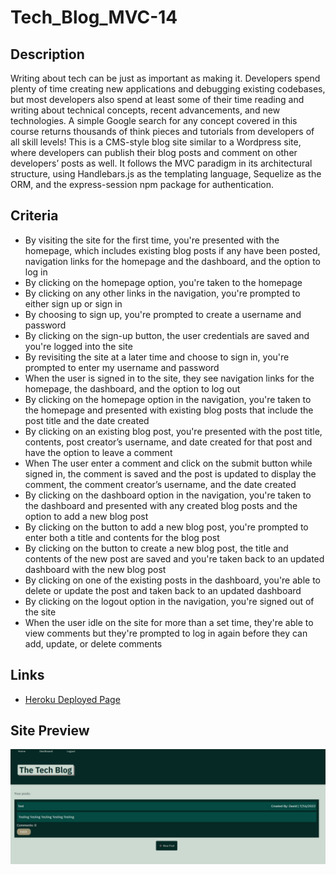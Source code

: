 # Tech_Blog_MVC-14

## Description

Writing about tech can be just as important as making it. Developers spend plenty of time creating new applications and debugging existing codebases, but most developers also spend at least some of their time reading and writing about technical concepts, recent advancements, and new technologies. A simple Google search for any concept covered in this course returns thousands of think pieces and tutorials from developers of all skill levels! This is a CMS-style blog site similar to a Wordpress site, where developers can publish their blog posts and comment on other developers’ posts as well. It follows the MVC paradigm in its architectural structure, using Handlebars.js as the templating language, Sequelize as the ORM, and the express-session npm package for authentication.

## Criteria

* By visiting the site for the first time, you're presented with the homepage, which includes existing blog posts if any have been posted, navigation links for the homepage and the dashboard, and the option to log in
* By clicking on the homepage option, you're taken to the homepage
* By clicking on any other links in the navigation, you're prompted to either sign up or sign in
* By choosing to sign up, you're prompted to create a username and password
* By clicking on the sign-up button, the user credentials are saved and you're logged into the site
* By revisiting the site at a later time and choose to sign in, you're prompted to enter my username and password
* When the user is signed in to the site, they see navigation links for the homepage, the dashboard, and the option to log out
* By clicking on the homepage option in the navigation, you're taken to the homepage and presented with existing blog posts that include the post title and the date created
* By clicking on an existing blog post, you're presented with the post title, contents, post creator’s username, and date created for that post and have the option to leave a comment
* When The user enter a comment and click on the submit button while signed in, the comment is saved and the post is updated to display the comment, the comment creator’s username, and the date created
* By clicking on the dashboard option in the navigation, you're taken to the dashboard and presented with any created blog posts and the option to add a new blog post
* By clicking on the button to add a new blog post, you're prompted to enter both a title and contents for the blog post
* By clicking on the button to create a new blog post, the title and contents of the new post are saved and you're taken back to an updated dashboard with the new blog post
* By clicking on one of the existing posts in the dashboard, you're able to delete or update the post and taken back to an updated dashboard
* By clicking on the logout option in the navigation, you're signed out of the site
* When the user idle on the site for more than a set time, they're able to view comments but they're prompted to log in again before they can add, update, or delete comments

## Links
* [Heroku Deployed Page](https://tech-blogg-hw.herokuapp.com/)

## Site Preview
![alt text](./utils/tach-blog.png)